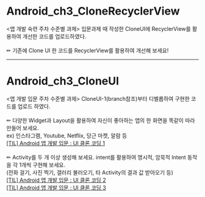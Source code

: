 # Android_ch3_CloneRecyclerView
<앱 개발 숙련 주차 수준별 과제> 입문과제 때 작성한 CloneUI에 RecyclerView를 활용하여 개선한 코드를 업로드하였다. <br> <br>
✏ 기존에 Clone UI 한 코드를 RecyclerView를 활용하여 개선해 보세요!
<hr>

# Android_ch3_CloneUI
<앱 개발 입문 주차 수준별 과제> CloneUI-1(branch참조)부터 디벨롭하여 구현한 코드를 업로드 하였다. <br> <br>
✏ 다양한 Widget과 Layout을 활용하여 자신이 좋아하는 앱의 한 화면을 똑같이 따라 만들어 보세요. <br> ex) 인스타그램, Youtube, Netflix, 당근 마켓, 알람 등 <br>
[[TIL] Android 앱 개발 입문 : UI 클론 코딩 1](https://velog.io/@wiz_hey/TIL-Android-%EC%95%B1-%EA%B0%9C%EB%B0%9C-%EC%9E%85%EB%AC%B8-UI-%ED%81%B4%EB%A1%A0-%EC%BD%94%EB%94%A9-1) <br>  <br>
✏ Activity를 두 개 이상 생성해 보세요. intent를 활용하여 명시적, 암묵적 Intent 동작을 각 1개씩 구현해 보세요. <br> (전화 걸기, 사진 찍기, 갤러리 불러오기, 타 Activity의 결과 값 받아오기 등)<br>
[[TIL] Android 앱 개발 입문 : UI 클론 코딩 2](https://velog.io/@wiz_hey/TIL-Android-%EC%95%B1-%EA%B0%9C%EB%B0%9C-%EC%9E%85%EB%AC%B8-UI-%ED%81%B4%EB%A1%A0-%EC%BD%94%EB%94%A9-2) <br>
[[TIL] Android 앱 개발 입문 : UI 클론 코딩 3](https://velog.io/@wiz_hey/TIL-Android-%EC%95%B1-%EA%B0%9C%EB%B0%9C-%EC%9E%85%EB%AC%B8-UI-%ED%81%B4%EB%A1%A0-%EC%BD%94%EB%94%A9-3)
